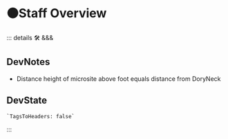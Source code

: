 # 🟠<move>Staff Overview</move>

::: details 🛠 <dev>&&&</dev>

## DevNotes

- Distance height of microsite above foot equals distance from DoryNeck

## DevState

```py
`TagsToHeaders: false`
```

:::
